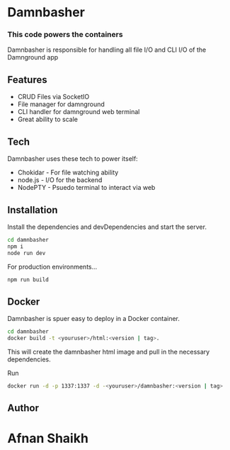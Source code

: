 # Damnbasher

### This code powers the containers

Damnbasher is responsible for handling all file I/O and CLI I/O of the Damnground app

## Features

- CRUD Files via SocketIO
- File manager for damnground
- CLI handler for damnground web terminal
- Great ability to scale

## Tech

Damnbasher uses these tech to power itself:

- Chokidar - For file watching ability
- node.js - I/O for the backend
- NodePTY - Psuedo terminal to interact via web

## Installation

Install the dependencies and devDependencies and start the server.

```sh
cd damnbasher
npm i
node run dev
```

For production environments...

```sh
npm run build
```

## Docker

Damnbasher is spuer easy to deploy in a Docker container.

```sh
cd damnbasher
docker build -t <youruser>/html:<version | tag>.
```

This will create the damnbasher html image and pull in the necessary dependencies.

Run

```sh
docker run -d -p 1337:1337 -d -<youruser>/damnbasher:<version | tag>
```

## Author

# Afnan Shaikh

